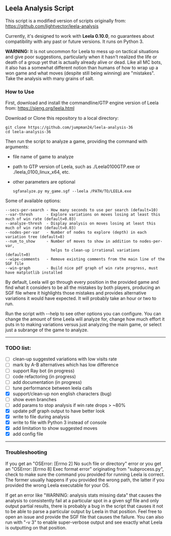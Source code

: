 ## Leela Analysis Script

This script is a modified version of scripts originally from:
https://github.com/lightvector/leela-analysis

Currently, it's designed to work with **Leela 0.10.0**, no guarantees about compatibility with any past or future versions. 
It runs on Python 3.

**WARNING:** It is not uncommon for Leela to mess up on tactical situations and give poor suggestions, particularly when it hasn't
realized the life or death of a group yet that is actually already alive or dead. Like all MC bots, it also has a somewhat different
notion than humans of how to wrap up a won game and what moves (despite still being winning) are "mistakes". Take the analysis with
many grains of salt.

### How to Use
First, download and install the commandline/GTP engine version of Leela from:
https://sjeng.org/leela.html

Download or Clone this repository to a local directory:

    git clone https://github.com/jumpman24/leela-analysis-36
    cd leela-analysis-36

Then run the script to analyze a game, providing the command with arguments:
* file name of game to analyze 
* path to GTP version of Leela, such as ./Leela0100GTP.exe or ./leela_0100_linux_x64, etc.
* other parameters are optional
    
      sgfanalyze.py my_game.sgf --leela /PATH/TO/LEELA.exe

Some of available options:

    --secs-per-search - How many seconds to use per search (default=10)
    --var-thresh      - Explore variations on moves losing at least this much of win rate (default=0.03)
    --analyze-thresh  - Display analysis on moves losing at least this much of win rate (default=0.03)    
    --nodes-per-var   - Number of nodes to explore (depth) in each variation tree (default=8)
    --num_to_show     - Number of moves to show in addition to nodes-per-var, 
                        helps to clean-up irrational variations (default=0) 
    --wipe-comments   - Remove existing comments from the main line of the SGF file
    --win-graph       - Build nice pdf graph of win rate progress, must have matplotlib installed

By default, Leela will go through every position in the provided game and find what it considers to be all the mistakes by both players,
producing an SGF file where it highlights those mistakes and provides alternative variations it would have expected. It will probably take
an hour or two to run.

Run the script with --help to see other options you can configure. You can change the amount of time Leela will analyze for, change how
much effort it puts in to making variations versus just analyzing the main game, or select just a subrange of the game to analyze.
___

### TODO list:

   - [ ] clean-up suggested variations with low visits rate
   - [ ] mark by A-B alternatives which has low difference
   - [ ] support Ray bot (in progress) 
   - [ ] code refactoring (in progress) 
   - [ ] add documentation (in progress) 
   - [ ] tune performance between leela calls
   - [x] support/clean-up non english characters (bug)
   - [ ] show even branches
   - [ ] add params to stop analysis if win rate drops > ~80%
   - [x] update pdf graph output to have better look
   - [x] write to file during analysis
   - [x] write to file with Python 3 instead of console
   - [x] add limitation to show suggested moves
   - [x] add config file

___

### Troubleshooting

If you get an "OSError: [Errno 2] No such file or directory" error or you get an "OSError: [Errno 8] Exec format error" originating from "subprocess.py",
check to make sure the command you provided for running Leela is correct. The former usually happens if you provided the wrong path, the latter if
you provided the wrong Leela executable for your OS.

If get an error like "WARNING: analysis stats missing data" that causes the analysis to consistently fail at a particular spot in a given sgf file and only
output partial results, there is probably a bug in the script that causes it not to be able to parse a particular output by Leela in that position. Feel
free to open an issue and provide the SGF file that causes the failure. You can also run with "-v 3" to enable super-verbose output and see exactly what
Leela is outputting on that position.
